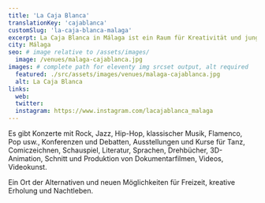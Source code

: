 ```yaml
---
title: 'La Caja Blanca'
translationKey: 'cajablanca'
customSlug: 'la-caja-blanca-malaga'
excerpt: La Caja Blanca in Málaga ist ein Raum für Kreativität und junge Kunst, ein experimentelles Labor, in dem nach neuen Formen und Inhalten der Kunst des 21. Jahrhunderts gesucht wird.
city: Málaga
seo: # image relative to /assets/images/
  image: /venues/malaga-cajablanca.jpg
images: # complete path for eleventy img srcset output, alt required
  featured: ./src/assets/images/venues/malaga-cajablanca.jpg
  alt: La Caja Blanca
links:
  web:
  twitter:
  instagram: https://www.instagram.com/lacajablanca_malaga
---
```


Es gibt Konzerte mit Rock, Jazz, Hip-Hop, klassischer Musik, Flamenco, Pop usw., Konferenzen und Debatten, Ausstellungen und Kurse für Tanz, Comiczeichnen, Schauspiel, Literatur, Sprachen, Drehbücher, 3D-Animation, Schnitt und Produktion von Dokumentarfilmen, Videos, Videokunst.

Ein Ort der Alternativen und neuen Möglichkeiten für Freizeit, kreative Erholung und Nachtleben.
